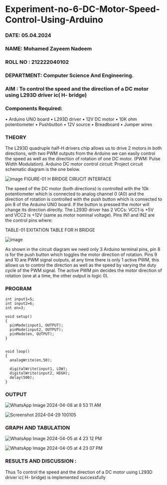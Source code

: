 # Experiment-no-6-DC-Motor-Speed-Control-Using-Arduino

###  DATE: 05.04.2024

###  NAME: Mohamed Zayeem Nadeem

###  ROLL NO : 212222040102

###  DEPARTMENT: Computer Science And Engineering.

### AIM : To control the speed and the direction of a DC motor using L293D driver ic( H- bridge)

### Components Required:
•	Arduino UNO board
•	L293D driver
•	12V DC motor
•	10K ohm potentiometer
•	Pushbutton
•	12V source
•	Breadboard
•	Jumper wires
### THEORY 
The L293D quadruple half-H drivers chip allows us to drive 2 motors in both directions, with two PWM outputs from the Arduino we can easily control the speed as well as the direction of rotation of one DC motor. (PWM: Pulse Width Modulation).
Arduino DC motor control circuit:
Project circuit schematic diagram is the one below.

![image](https://user-images.githubusercontent.com/36288975/167763051-b230c183-afc5-46f2-ba95-0f95e10dd6c9.png)
FIGURE-01 H BRIDGE CIRUCIT INTERFACE 
 
The speed of the DC motor (both directions) is controlled with the 10k potentiometer which is connected to analog channel 0 (A0) and the direction of rotation is controlled with the push button which is connected to pin 8 of the Arduino UNO board. If the button is pressed the motor will change its direction directly.
The L293D driver has 2 VCCs: VCC1 is +5V and VCC2 is +12V (same as motor nominal voltage). Pins IN1 and IN2 are the control pins where:

TABLE-01 EXITATION TABLE FOR H BRIDGE 


![image](https://user-images.githubusercontent.com/36288975/167763120-1421c2c5-8381-49eb-b376-03f6e1113b7a.png)


As shown in the circuit diagram we need only 3 Arduino terminal pins, pin 8 is for the push button which toggles the motor direction of rotation. Pins 9 and 10 are PWM signal outputs, at any time there is only 1 active PWM, this allows us to control the direction as well as the speed by varying the duty cycle of the PWM signal. The active PWM pin decides the motor direction of rotation (one at a time, the other output is logic 0).

### PROGRAM 
```
int input1=5;
int input2=6;
int en=3;

void setup()
{
  pinMode(input1, OUTPUT);
  pinMode(input2, OUTPUT);
  pinMode(en, OUTPUT);
}


void loop()
{ 
  analogWrite(en,50);
 
  digitalWrite(input1, LOW);
  digitalWrite(input2, HIGH);
  delay(500);
}
```
### OUTPUT

![WhatsApp Image 2024-04-08 at 8 53 11 AM](https://github.com/Jashwanafathima/Experiment-no-7-DC-Motor-Speed-Control-Using-Arduino/assets/119560192/121f4e94-6497-400c-b7ca-90964925a138)

![Screenshot 2024-04-29 100105](https://github.com/mohamedzayeemnadeem/Experiment-no-7-DC-Motor-Speed-Control-Using-Arduino/assets/119476069/e8d9cdab-9d27-4937-ba33-0e4139081651)



### GRAPH AND TABULATION 

![WhatsApp Image 2024-04-05 at 4 23 12 PM](https://github.com/Jashwanafathima/Experiment-no-7-DC-Motor-Speed-Control-Using-Arduino/assets/119560192/a781769a-1063-4400-9b21-4ab3e3f40df0)

![WhatsApp Image 2024-04-05 at 4 23 07 PM](https://github.com/Jashwanafathima/Experiment-no-7-DC-Motor-Speed-Control-Using-Arduino/assets/119560192/56c907da-5dc1-45da-921e-f1a27cd5a4a8)



### RESULTS AND DISCUSSION :
Thus To control the speed and the direction of a DC motor using L293D driver ic( H- bridge) is implemented successfully


